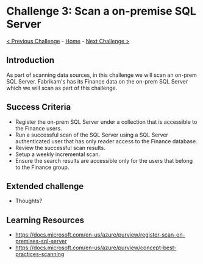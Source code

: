 # Challenge 3: Scan a on-premise SQL Server

[< Previous Challenge](./Challenge2.md) - [Home](../readme.md) - [Next Challenge >](./Challenge4.md)

## Introduction

As part of scanning data sources, in this challenge we will scan an on-prem SQL Server. Fabrikam's has its Finance data on the on-prem SQL Server which we will scan as part of this challenge.

## Success Criteria
- Register the on-prem SQL Server under a collection that is accessible to the Finance users.
- Run a successful scan of the SQL Server using a SQL Server authenticated user that has only reader access to the Finance database.
- Review the successful scan results.
- Setup a weekly incremental scan.
- Ensure the search results are accessible only for the users that belong to the Finance group.

## Extended challenge
- Thoughts?

## Learning Resources
- https://docs.microsoft.com/en-us/azure/purview/register-scan-on-premises-sql-server
- https://docs.microsoft.com/en-us/azure/purview/concept-best-practices-scanning
